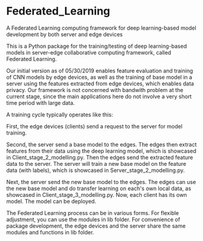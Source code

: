 # Federated_Learning
A Federated Learning computing framework for deep learning-based model development by both server and edge devices 

This is a Python package for the training/testing of deep learning-based models in server-edge collaborative computing framework, called Federated Learning.

Our initial version as of 05/30/2019 enables feature evaluation and training of CNN models by edge devices, as well as the training of base model in a server using the features extracted from edge devices, which enables data privacy. Our framework is not concerned with bandwith problem at the current stage, since the main applications here do not involve a very short time period with large data.

A training cycle typically operates like this:

First, the edge devices (clients) send a request to the server for model training.

Second, the server send a base model to the edges. The edges then extract features from their data using the deep learning model, which is showcased in Client_stage_2_modelling.py. Then the edges send the extracted feature data to the server. The server will train a new base model on the feature data (with labels), which is showcased in Server_stage_2_modelling.py.

Next, the server send the new base model to the edges. The edges can use the new base model and do transfer learning on each's own local data, as showcased in Client_stage_3_modelling.py. Now, each client has its own model. The model can be deployed.

The Federated Learning process can be in various forms. For flexible adjustment, you can use the modules in lib folder. For convenience of package development, the edge devices and the server share the same modules and functions in lib folder.


